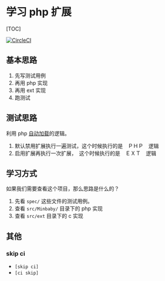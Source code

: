 # 学习 php 扩展

[TOC]

[![CircleCI](https://circleci.com/gh/minbaby/php-ext-startup/tree/master.svg?style=svg)](https://circleci.com/gh/minbaby/php-ext-startup/tree/master)

## 基本思路

1. 先写测试用例
2. 再用 php 实现
3. 再用 ext 实现
4. 跑测试


## 测试思路

利用 php [自动加载](http://www.php.net/manual/zh/language.oop5.autoload.php)的逻辑。

1. 默认禁用扩展执行一遍测试，这个时候执行的是　ＰＨＰ　逻辑
2. 启用扩展再执行一次扩展，　这个时候执行的是　ＥＸＴ　逻辑

## 学习方式

如果我们需要查看这个项目，那么思路是什么的？

1. 先看 `spec/` 这些文件的测试用例。
2. 查看 `src/Minbaby/` 目录下的 php 实现
3. 查看 `src/ext` 目录下的 c 实现

## 其他

### skip ci

- `[skip ci]`
- `[ci skip]`
